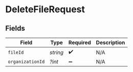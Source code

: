 # DeleteFileRequest


## Fields

| Field              | Type               | Required           | Description        |
| ------------------ | ------------------ | ------------------ | ------------------ |
| `fileId`           | *string*           | :heavy_check_mark: | N/A                |
| `organizationId`   | *?int*             | :heavy_minus_sign: | N/A                |
